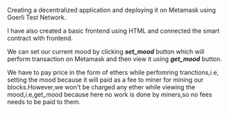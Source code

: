 Creating a decentralized application and deploying it on Metamask using Goerli Test Network.

I have also created a basic frontend using HTML and connected the smart contract with frontend.

We can set our current mood by clicking **_set_mood_** button which will perform transaction on Metamask and then view it using **_get_mood_** button.

We have to pay price in the form of ethers while perfomring tranctions,i.e, setting the mood because it will paid as a fee to miner for mining our blocks.However,we won't be charged any ether while viewing the mood,i.e,get_mood because here no work is done by miners,so no fees needs to be paid to them.
